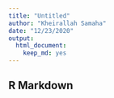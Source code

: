 ```yaml
---
title: "Untitled"
author: "Kheirallah Samaha"
date: "12/23/2020"
output: 
  html_document: 
    keep_md: yes
---
```




## R Markdown

